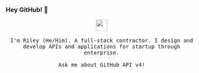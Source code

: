 ### Hey GitHub! 👋

<p align="center">
  <img src="https://github.githubassets.com/images/mona-whisper.gif" width="30px">
  <br><br>
  <samp>
    I'm Riley (He/Him). A full-stack contractor. I design and develop APIs and applications for startup through enterprise.
    <br><br>
    Ask me about GitHub API v4!
  </samp>
</p>
